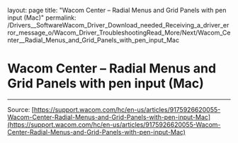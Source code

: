layout: page
title: "Wacom Center – Radial Menus and Grid Panels with pen input (Mac)"
permalink: /Drivers__SoftwareWacom_Driver_Download_needed_Receiving_a_driver_error_message_o/Wacom_Driver_TroubleshootingRead_More/Next/Wacom_Center__Radial_Menus_and_Grid_Panels_with_pen_input_Mac

# Wacom Center – Radial Menus and Grid Panels with pen input (Mac)



---
Source: [https://support.wacom.com/hc/en-us/articles/9175926620055-Wacom-Center-Radial-Menus-and-Grid-Panels-with-pen-input-Mac](https://support.wacom.com/hc/en-us/articles/9175926620055-Wacom-Center-Radial-Menus-and-Grid-Panels-with-pen-input-Mac)
